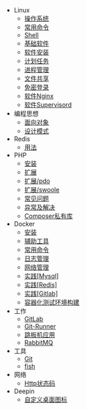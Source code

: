 - Linux
  - [操作系统](linux2/system.md)
  - [常用命令](linux2/cmd.md)
  - [Shell](linux2/shell.md)
  - [基础软件](linux2/soft.md)
  - [软件安装](linux2/install.md)
  - [计划任务](linux2/crontab.md)
  - [进程管理](linux2/process.md)
  - [文件共享](linux2/samba.md)
  - [免密登录](linux2/no-password.md)
  - [软件Nginx](linux2/soft-nginx.md)
  - [软件Supervisord](linux2/soft-supervisord.md)
- 编程思想
  - [面向对象](mind/oop.md)
  - [设计模式](mind/design-pattern.md)
- Redis
  - [用法](redis2/usage.md)
- PHP
  - [安装](php/install.md)
  - [扩展](php/ext.md)
  - [扩展/pdo](php/ext-pdo.md)
  - [扩展/swoole](php/ext-swoole.md)
  - [常见问题](php/PHP常见问题.md)
  - [异常及解决](php/common.md)
  - [Composer私有库](php/composer私有仓库搭建.md)
- Docker
  - [安装](docker/install.md)
  - [辅助工具](docker/tools.md)
  - [常用命令](docker/cmd.md)
  - [日志管理](docker/log.md)
  - [网络管理](docker/network.md)
  - [实践[Mysql]](docker/docker-mysql.md)
  - [实践[Redis]](docker/docker-redis.md)
  - [实践[Gitlab]](docker/docker-gitlab.md)
  - [容器化测试环境构建](docker/test.md)
- 工作
  - [GitLab](work/gitlab.md)
  - [Git-Runner](work/git-runner.md)
  - [跳板机应用](work/jumper.md)
  - [RabbitMQ](work/rabbitmq.md)
- 工具
  - [Git](tool/git.md)
  - [fish](tool/fish.md)
- 网络
  - [Http状态码](network/http-code.md)
- Deepin
  - [自定义桌面图标](deepin/创建桌面图标.md)

